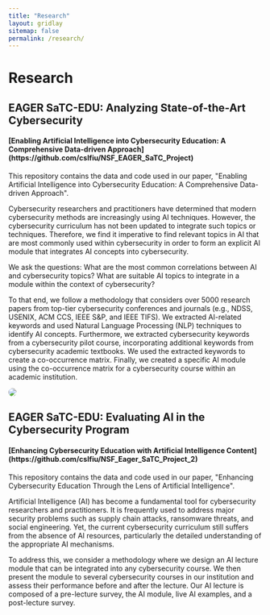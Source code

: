 ```yaml
---
title: "Research"
layout: gridlay
sitemap: false
permalink: /research/
---
```


<style>
img{
  border-radius: 10px;
}
.col-md-3 {
  margin-top:10px;
  margin-bottom:10px;
  padding:0px;
  display:block;
  overflow:hidden;
  text-align:center;
  display: table-cell;
  background: white;
  border-radius: 20px;
  height: auto;
}
iframe {
  margin:0;
  padding:0;
  width: 175px;
  display: inline;
  vertical-align: middle;
}
</style>

# Research

## EAGER SaTC-EDU: Analyzing State-of-the-Art Cybersecurity


<div class="jumbotron">
<div class="col-md-12 col-sm-12">
<h4>[Enabling Artificial Intelligence into Cybersecurity Education: A Comprehensive Data-driven Approach](https://github.com/cslfiu/NSF_EAGER_SaTC_Project)</h4>

This repository contains the data and code used in our paper, "Enabling Artificial Intelligence into Cybersecurity Education: A Comprehensive Data-driven Approach".

Cybersecurity researchers and practitioners have determined that modern cybersecurity methods are increasingly using AI techniques. However, the cybersecurity curriculum has not been updated to integrate such topics or techniques. Therefore, we find it imperative to find relevant topics in AI that are most commonly used within cybersecurity in order to form an explicit AI module that integrates AI concepts into cybersecurity.

We ask the questions: What are the most common correlations between AI and cybersecurity topics? What are suitable AI topics to integrate in a module within the context of cybersecurity?

To that end, we follow a methodology that considers over 5000 research papers from top-tier cybersecurity conferences and journals (e.g., NDSS, USENIX, ACM CCS, IEEE S\&P, and IEEE TIFS). We extracted AI-related keywords and used Natural Language Processing (NLP) techniques to identify AI concepts. Furthermore, we extracted cybersecurity keywords from a cybersecurity pilot course, incorporating additional keywords from cybersecurity academic textbooks. We used the extracted keywords to create a co-occurrence matrix. Finally, we created a specific AI module using the co-occurrence matrix for a cybersecurity course within an academic institution.

<img src=“proj1-meth.png”>

</div>
</div>




## EAGER SaTC-EDU: Evaluating AI in the Cybersecurity Program

<div class="jumbotron">
<div class="col-md-12 col-sm-12">
<h4>[Enhancing Cybersecurity Education with Artificial Intelligence Content](https://github.com/cslfiu/NSF_Eager_SaTC_Project_2)</h4>

This repository contains the data and code used in our paper, "Enhancing Cybersecurity Education Through the Lens of Artificial Intelligence".

Artificial Intelligence (AI) has become a fundamental tool for cybersecurity researchers and practitioners. It is frequently used to address major security problems such as supply chain attacks, ransomware threats, and social engineering. Yet, the current cybersecurity curriculum still suffers from the absence of AI resources, particularly the detailed understanding of the appropriate AI mechanisms.

To address this, we consider a methodology where we design an AI lecture module that can be integrated into any cybersecurity course. We then present the module to several cybersecurity courses in our institution and assess their performance before and after the lecture. Our AI lecture is composed of a pre-lecture survey, the AI module, live AI examples, and a post-lecture survey.

</div>
</div>
